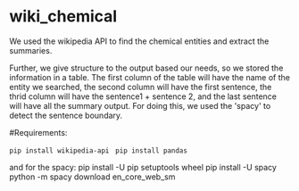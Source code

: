 # wiki_chemical
We used the wikipedia API to find the chemical entities and extract the summaries. 

Further, we give structure to the output based our needs, so we stored the information in a table. The first column of the table will have the name of the entity we searched, the second column will have the first sentence, the thrid column will have the sentence1 + sentence 2, and the last sentence will have all the summary output. For doing this, we used the 'spacy' to detect the sentence boundary.


#Requirements:

 `pip install wikipedia-api `
 `pip install pandas `

and for the spacy:
pip install -U pip setuptools wheel
pip install -U spacy
python -m spacy download en_core_web_sm

